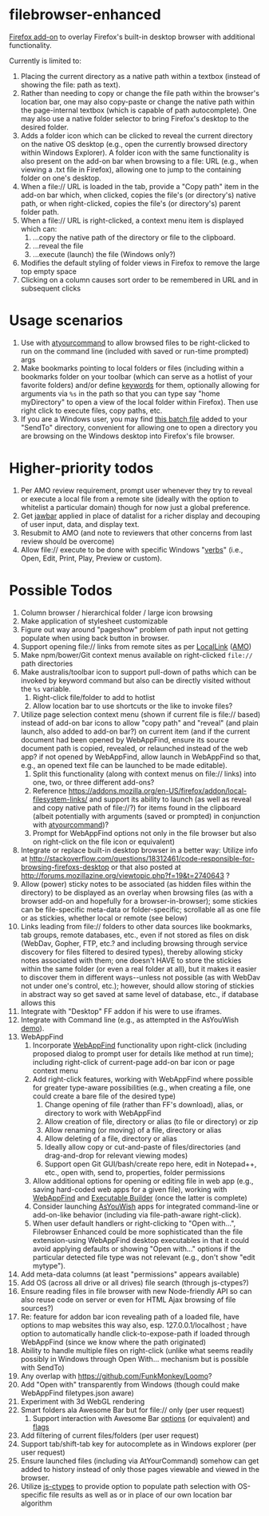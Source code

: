 # filebrowser-enhanced

[Firefox add-on](https://addons.mozilla.org/en-US/firefox/addon/filebrowser-enhanced/)
to overlay Firefox's built-in desktop browser with additional functionality.

Currently is limited to:

1. Placing the current directory as a native path within a textbox (instead
of showing the file: path as text).
1. Rather than needing to copy or change the file path within the
browser's location bar, one may also copy-paste or change the
native path within the page-internal textbox (which is capable of
path autocomplete). One may also use a native folder selector to
bring Firefox's desktop to the desired folder.
1. Adds a folder icon which can be clicked to reveal the current
directory on the native OS desktop (e.g., open the currently browsed
directory within Windows Explorer). A folder icon with the same
functionality is also present on the add-on bar when browsing to a
file: URL (e.g., when viewing a .txt file in Firefox), allowing one to
jump to the containing folder on one's desktop.
1. When a file:// URL is loaded in the tab, provide a "Copy path" item in the
add-on bar which, when clicked, copies the file's (or directory's) native
path, or when right-clicked, copies the file's (or directory's) parent
folder path.
1. When a file:// URL is right-clicked, a context menu item is displayed
which can:
    1. ...copy the native path of the directory or file to the clipboard.
    1. ...reveal the file
    1. ...execute (launch) the file (Windows only?)
1. Modifies the default styling of folder views in Firefox to remove the
large top empty space
1. Clicking on a column causes sort order to be remembered in URL
and in subsequent clicks

# Usage scenarios

1. Use with [atyourcommand](https://github.com/brettz9/atyourcommand)
to allow browsed files to be right-clicked to run on the command line
(included with saved or run-time prompted) args
1. Make bookmarks pointing to local folders or files (including within a
bookmarks folder on your toolbar (which can serve as a hotlist of
your favorite folders) and/or define
[keywords](http://kb.mozillazine.org/Using_keyword_searches)
for them, optionally allowing for arguments via `%s` in the path so that
you can type say "home myDirectory" to open a view of the local folder
within Firefox). Then use right click to execute files, copy paths, etc.
1. If you are a Windows user, you may find
[this batch file](https://github.com/brettz9/webappfind/blob/master/batch/openFolderInFirefox.bat)
added to your "SendTo" directory, convenient for allowing one to
open a directory you are browsing on the Windows desktop into
Firefox's file browser.

# Higher-priority todos
1. Per AMO review requirement, prompt user whenever they try to reveal or
execute a local file from a remote site (ideally with the option to whitelist a
particular domain) though for now just a global preference.
1. Get [jawbar](https://github.com/brettz9/jawbar) applied in place of datalist
for a richer display and decouping of user input, data, and display text.
1. Resubmit to AMO (and note to reviewers that other concerns from
last review should be overcome)
1. Allow file:// execute to be done with specific Windows
"[verbs](http://msdn.microsoft.com/en-us/library/bb165967.aspx)"
(i.e., Open, Edit, Print, Play, Preview or custom).

# Possible Todos

1. Column browser / hierarchical folder / large icon browsing
1. Make application of stylesheet customizable
1. Figure out way around "pageshow" problem of path input not getting
populate when using back button in browser.
1. Support opening file:// links from remote sites as per [LocalLink](http://locallink.mozdev.org/)
([AMO](https://addons.mozilla.org/en-US/firefox/addon/locallink/))
1. Make npm/bower/Git context menus available on right-clicked
`file://` path directories
1. Make australis/toolbar icon to support pull-down of paths which
can be invoked by keyword command but also can be directly visited
without the `%s` variable.
    1. Right-click file/folder to add to hotlist
    1. Allow location bar to use shortcuts or the like to invoke files?
1. Utilize page selection context menu (shown if current file is
file:// based) instead of add-on bar icons to allow "copy path" and "reveal"
(and plain launch, also added to add-on bar?) on current item (and
if the current document had been opened by WebAppFind, ensure
its source document path is copied, revealed, or relaunched instead
of the web app? if not opened by WebAppFind, allow launch in
WebAppFind so that, e.g., an opened text file can be launched to
be made editable).
    1. Split this functionality (along with context menus on file:// links)
    into one, two, or three different add-ons?
    1. Reference https://addons.mozilla.org/en-US/firefox/addon/local-filesystem-links/
    and support its ability to launch (as well as reveal and copy native
    path of file://?) for items found in the clipboard (albeit potentially
    with arguments (saved or prompted) in conjunction with
    [atyourcommand](https://github.com/brettz9/atyourcommand))?
    1. Prompt for WebAppFind options not only in the file browser but
    also on right-click on the file icon or equivalent)
1. Integrate or replace built-in desktop browser in a better way:
Utilize info at
http://stackoverflow.com/questions/18312461/code-responsible-for-browsing-firefoxs-desktop
or that also posted at http://forums.mozillazine.org/viewtopic.php?f=19&t=2740643 ?
1. Allow (power) sticky notes to be associated (as hidden files within
the directory) to be displayed as an overlay when browsing files (as
with a browser add-on and hopefully for a browser-in-browser); some
stickies can be file-specific meta-data or folder-specific; scrollable all
as one file or as stickies, whether local or remote (see below)
1. Links leading from file:// folders to other data sources like bookmarks,
tab groups, remote databases, etc., even if not stored as files on disk
(WebDav, Gopher, FTP, etc.? and including browsing through service
discovery for files filtered to desired types), thereby allowing sticky notes
associated with them; one doesn't HAVE to store the stickies within the
same folder (or even a real folder at all), but it makes it easier to discover
them in different ways--unless not possible (as with WebDav not under
one's control, etc.); however, should allow storing of stickies in abstract
way so get saved at same level of database, etc., if database allows this
1. Integrate with "Desktop" FF addon if his were to use iframes.
1. Integrate with Command line (e.g., as attempted in the AsYouWish
[demo](https://github.com/brettz9/asyouwish/blob/master/demos/requestPrivs-command-line-demo.html)).
1. WebAppFind
    1. Incorporate [WebAppFind](https://github.com/brettz9/webappfind)
    functionality upon right-click (including proposed dialog to prompt user
    for details like method at run time); including right-click of
    current-page add-on bar icon or page context menu
    1. Add right-click features, working with WebAppFind where possible for
    greater type-aware possibilities (e.g., when creating a file, one could
    create a bare file of the desired type)
        1. Change opening of file (rather than FF's download), alias,
        or directory to work with WebAppFind
        1. Allow creation of file, directory or alias (to file or directory)
        or zip
        1. Allow renaming (or moving) of a file, directory or alias
        1. Allow deleting of a file, directory or alias
        1. Ideally allow copy or cut-and-paste of files/directories (and
        drag-and-drop for relevant viewing modes)
        1. Support open Git GUI/bash/create repo here, edit in Notepad++,
        etc., open with, send to, properties, folder permissions
    1. Allow additional options for opening or editing file in web app (e.g.,
    saving hard-coded web apps for a given file), working with
    [WebAppFind](https://github.com/brettz9/webappfind) and
    [Executable Builder](https://github.com/brettz9/executable-builder)
    (once the latter is complete)
    1. Consider launching [AsYouWish](https://github.com/brettz9/asyouwish/)
    apps for integrated command-line or add-on-like behavior (including via
    file-path-aware right-click).
    1. When user default handlers or right-clicking to "Open with...",
    Filebrowser Enhanced could be more sophisticated than the file
    extension-using WebAppFind desktop executables in that it could
    avoid applying defaults or showing "Open with..." options if the
    particular detected file type was not relevant (e.g., don't show
    "edit mytype").
1. Add meta-data columns (at least "permissions" appears available)
1. Add OS (across all drive or all drives) file search (through js-ctypes?)
1. Ensure reading files in file browser with new Node-friendly API
so can also reuse code on server or even for HTML Ajax browsing
of file sources?)
1. Re: feature for addon bar icon revealing path of a loaded file,
have options to map websites this way also, esp. 127.0.0.1/localhost ;
have option to automatically handle click-to-expose-path if loaded
through WebAppFind (since we know where the path originated)
1. Ability to handle multiple files on right-click (unlike what seems
readily possibly in Windows through Open With... mechanism but
is possible with SendTo)
1. Any overlap with <https://github.com/FunkMonkey/Loomo>?
1. Add "Open with" transparently from Windows (though could make WebAppFind filetypes.json aware)
1. Experiment with 3d WebGL rendering
1. Smart folders ala Awesome Bar but for file:// only (per user request)
    1. Support interaction with Awesome Bar [options](https://support.mozilla.org/en-US/kb/awesome-bar-find-your-bookmarks-history-and-tabs#w_how-can-i-control-what-results-the-location-bar-shows-me)
    (or equivalent) and [flags](https://support.mozilla.org/en-US/kb/awesome-bar-find-your-bookmarks-history-and-tabs#w_changing-results-on-the-fly)
1. Add filtering of current files/folders (per user request)
1. Support tab/shift-tab key for autocomplete as in Windows explorer (per user request)
1. Ensure launched files (including via AtYourCommand) somehow can get added
to history instead of only those pages viewable and viewed in the browser.
1. Utilize
[js-ctypes](https://developer.mozilla.org/en-US/docs/Mozilla/js-ctypes)
to provide option to populate path selection with OS-specific file results
as well as or in place of our own location bar algorithm
